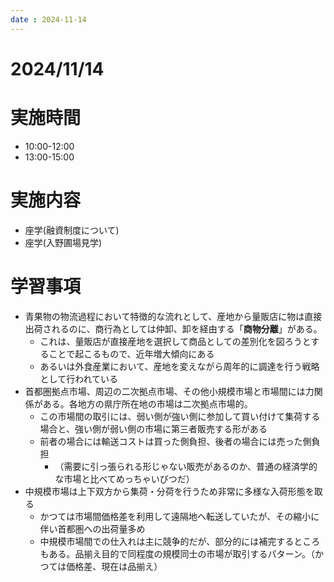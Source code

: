 ```yaml
---
date : 2024-11-14
---
```


# 2024/11/14

# 実施時間
- 10:00-12:00
- 13:00-15:00

# 実施内容
- 座学(融資制度について)
- 座学(入野圃場見学)

# 学習事項
- 青果物の物流過程において特徴的な流れとして、産地から量販店に物は直接出荷されるのに、商行為としては仲卸、卸を経由する「**商物分離**」がある。
    - これは、量販店が直接産地を選択して商品としての差別化を図ろうとすることで起こるもので、近年増大傾向にある
    - あるいは外食産業において、産地を変えながら周年的に調達を行う戦略として行われている
- 首都圏拠点市場、周辺の二次拠点市場、その他小規模市場と市場間には力関係がある。各地方の県庁所在地の市場は二次拠点市場的。
    - この市場間の取引には、弱い側が強い側に参加して買い付けて集荷する場合と、強い側が弱い側の市場に第三者販売する形がある
    - 前者の場合には輸送コストは買った側負担、後者の場合には売った側負担
        - （需要に引っ張られる形じゃない販売があるのか、普通の経済学的な市場と比べてめっちゃいびつだ）
- 中規模市場は上下双方から集荷・分荷を行うため非常に多様な入荷形態を取る
    - かつては市場間価格差を利用して遠隔地へ転送していたが、その縮小に伴い首都圏への出荷量多め
    - 中規模市場間での仕入れは主に競争的だが、部分的には補完するところもある。品揃え目的で同程度の規模同士の市場が取引するパターン。（かつては価格差、現在は品揃え）
